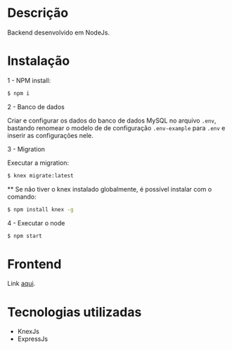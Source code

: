 # Descrição

Backend desenvolvido em NodeJs.

# Instalação

1 - NPM install:

```bash
$ npm i
```

2 - Banco de dados

Criar e configurar os dados do banco de dados MySQL no arquivo `.env`, bastando renomear o modelo de de configuração `.env-example` para `.env` e inserir as configurações nele. 

3 - Migration

Executar a migration:

```bash
$ knex migrate:latest
```

** Se não tiver o knex instalado globalmente, é possível instalar com o comando:

```bash
$ npm install knex -g
```

4 - Executar o node

```bash
$ npm start
```

# Frontend 

Link [aqui](https://github.com/arielalvesdutra/post-it-frontend).

# Tecnologias utilizadas

- KnexJs
- ExpressJs
